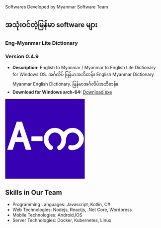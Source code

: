 <meta name="google-site-verification" content="dkadba-m1r6Qhu8hJ9GZNc1jzE1OZlDwPNQBfY-rzCA" />
Softwares Developed by Myanmar Software Team

အသုံးဝင်တဲ့မြန်မာ software များ
---

### Eng-Myanmar Lite Dictionary
### Version 0.4.9

- **Description:** English to Myanmar / Myanmar to English Lite Dictionary for Windows OS. အင်္ဂလိပ် မြန်မာအဘိဓာန်။ English Myanmar Dictionary Myanmar English Dictionary. မြန်မာအင်္ဂလိပ်အဘိဓာန်။
- **Download for Windows arch-64:** [Download exe](https://github.com/myanmarsoftwares/myanmarsoftwares.github.io/raw/main/Eng-Myanmar%20Lite%20Dictionary%20Setup%200.4.9.exe)


![Software Icon](engmyanmarlitedictionary.png)


## Skills in Our Team

- Programming Languages: Javascript, Kotlin, C#
- Web Technologies: Nodejs, Reactjs, .Net Core, Wordpress
- Mobile Technologies: Android,IOS
- Server Technologies: Docker, Kubernetes, Linux


